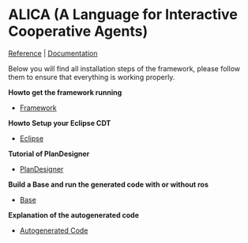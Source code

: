 # ALICA (A Language for Interactive Cooperative Agents)
[Reference](https://carpe-noctem-cassel.github.io/alica) | [Documentation](https://carpe-noctem-cassel.github.io)

Below you will find all installation steps of the framework, please follow them to ensure that everything is working properly. 

**Howto get the framework running**
* [Framework](docs/Alica_howto_get_the_framework_running.md)

**Howto Setup your Eclipse CDT**
* [Eclipse](docs/Alica_howto_setup_your_eclipse.md)

**Tutorial of PlanDesigner**
* [PlanDesigner](https://github.com/carpe-noctem-cassel/alica-plan-designer/blob/master/README.md)

**Build a Base and run the generated code with or without ros**
* [Base](docs/Alica_Base.md)

**Explanation of the autogenerated code**
* [Autogenerated Code](docs/Alica_autogen.md)
